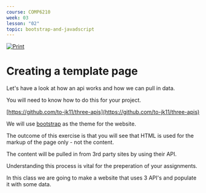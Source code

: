 ```yaml
---
course: COMP6210
week: 03
lesson: "02"
topic: bootstrap-and-javadscript
---
```


[![Print](https://img.shields.io/badge/DOWNLOAD_PDF-CLICK_HERE-green.svg)](https://github.com/ToiOhomaiBCS/COMP6210-Course-Material/raw/master/week03/session02/readme.pdf)

# Creating a template page

Let's have a look at how an api works and how we can pull in data.

You will need to know how to do this for your project.

[https://github.com/to-jk11/three-apis](https://github.com/to-jk11/three-apis)

We will use [bootstrap](https://getbootstrap.com/docs/4.3/getting-started/introduction/) as the theme for the website.

The outcome of this exercise is that you will see that HTML is used for the markup of the page only - not the content.

The content will be pulled in from 3rd party sites by using their API.

Understanding this process is vital for the preperation of your assignments.

In this class we are going to make a website that uses 3 API's and populate it with some data.

